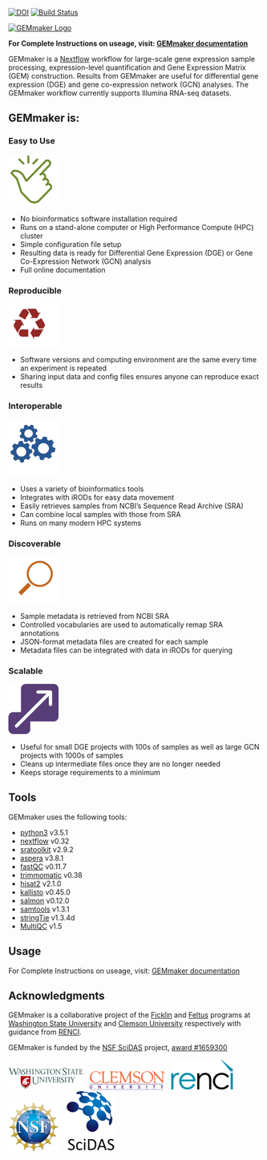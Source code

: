 [![DOI](https://zenodo.org/badge/114067776.svg)](https://zenodo.org/badge/latestdoi/114067776)
[![Build Status](https://travis-ci.org/SystemsGenetics/GEMmaker.svg?branch=master)](https://travis-ci.org/SystemsGenetics/GEMmaker)

[![GEMmaker Logo](images/GEMmaker-logo-sm.png)](https://gemmaker.readthedocs.io/en/latest/)

**For Complete Instructions on useage, visit: [GEMmaker documentation](https://gemmaker.readthedocs.io/en/latest/)**

GEMmaker is a [Nextflow](https://www.nextflow.io/) workflow for large-scale gene expression sample processing, expression-level quantification and Gene Expression Matrix (GEM) construction. Results from GEMmaker are useful for differential gene expression (DGE) and gene co-expression network (GCN) analyses. The GEMmaker workflow currently supports Illumina RNA-seq datasets.

## GEMmaker is:

### Easy to Use
![Ease of Use](images/ease_of_use.png)
- No bioinformatics software installation required
- Runs on a stand-alone computer or High Performance Compute (HPC) cluster
- Simple configuration file setup
- Resulting data is ready for Differential Gene Expression (DGE) or Gene Co-Expression Network (GCN) analysis
- Full online documentation

### Reproducible
![Reproducible](images/reproducible.png)
- Software versions and computing environment are the same every time an experiment is repeated
- Sharing input data and config files ensures anyone can reproduce exact results

### Interoperable  
![Interoperable](images/interoperable.png)
- Uses a variety of bioinformatics tools
- Integrates with iRODs for easy data movement
- Easily retrieves samples from NCBI’s Sequence Read Archive (SRA)
- Can combine local samples with those from SRA
- Runs on many modern HPC systems

### Discoverable
![Findable](images/findable_data.png)
- Sample metadata is retrieved from NCBI SRA
- Controlled vocabularies are used to automatically remap SRA annotations
- JSON-format metadata files are created for each sample
- Metadata files can be integrated with data in iRODs for querying

### Scalable
![Scalable](images/scalable.png)
- Useful for small DGE projects with 100s of samples as well as large GCN projects with 1000s of samples
- Cleans up intermediate files once they are no longer needed
- Keeps storage requirements to a minimum

## Tools

GEMmaker uses the following tools:

- [python3](https://www.python.org) v3.5.1
- [nextflow](https://www.nextflow.io/) v0.32
- [sratoolkit](https://www.ncbi.nlm.nih.gov/books/NBK158900/) v2.9.2
- [aspera](https://asperasoft.com/) v3.8.1
- [fastQC](https://www.bioinformatics.babraham.ac.uk/projects/fastqc/) v0.11.7
- [trimmomatic](http://www.usadellab.org/cms/?page=trimmomatic) v0.38
- [hisat2](https://ccb.jhu.edu/software/hisat2/index.shtml) v2.1.0
- [kallisto](https://pachterlab.github.io/kallisto/) v0.45.0
- [salmon](https://combine-lab.github.io/salmon/) v0.12.0
- [samtools](http://www.htslib.org/) v1.3.1
- [stringTie](http://www.ccb.jhu.edu/software/stringtie/) v1.3.4d
- [MultiQC](http://multiqc.info/) v1.5

## Usage

For Complete Instructions on useage, visit: [GEMmaker documentation](https://gemmaker.readthedocs.io/en/latest/)

## Acknowledgments

GEMmaker is a collaborative project of the [Ficklin](http://ficklinlab.cahnrs.wsu.edu/) and [Feltus](https://www.clemson.edu/science/departments/genetics-biochemistry/people/profiles/ffeltus) programs at [Washington State University](http://www.wsu.edu) and [Clemson University](http://www.clemson.edu) respectively with guidance from [RENCI](https://renci.org/).

GEMmaker is funded by the [NSF SciDAS](http://scidas.org/) project, [award #1659300](https://www.nsf.gov/awardsearch/showAward?AWD_ID=1659300)

!["WSU"](images/WSU.png)&nbsp;&nbsp;
!["Clemson"](images/clemson.png)&nbsp;&nbsp;
!["RENCI"](images/renci.png)&nbsp;&nbsp;
!["NSF"](images/NSF.png)&nbsp;&nbsp;
!["SciDAS"](images/SciDAS.png)
